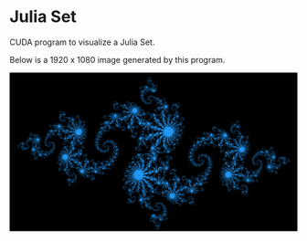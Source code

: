 # Julia Set

CUDA program to visualize a Julia Set.

Below is a 1920 x 1080 image generated by this program.

![alt text](https://github.com/shuyangsun/julia_set_cuda/blob/master/julia_set.png)
